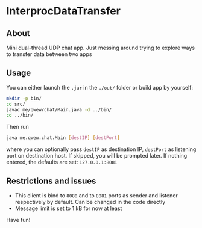 # InterprocDataTransfer

## About

Mini dual-thread UDP chat app. Just messing around trying to explore ways to transfer data between two apps
## Usage

You can either launch the `.jar` in the `./out/` folder or build app by yourself:

```sh
mkdir -p bin/
cd src/
javac me/qwew/chat/Main.java -d ../bin/
cd ../bin/
```

Then run

```sh
java me.qwew.chat.Main [destIP] [destPort]
```

where you can optionally pass `destIP` as destination IP, `destPort` as listening port on destination host. If skipped, you will be prompted later. If nothing entered, the defaults are set: `127.0.0.1:8081`

## Restrictions and issues
- This client is bind to `8080` and to `8081` ports as sender and listener respectively by default. Can be changed in the code directly
- Message limit is set to 1 kB for now at least

Have fun!